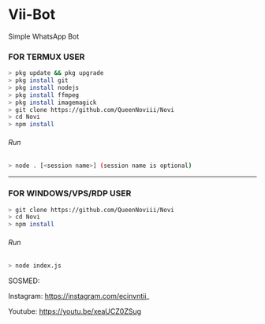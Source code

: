 # Vii-Bot
Simple WhatsApp Bot

### FOR TERMUX USER
```bash
> pkg update && pkg upgrade
> pkg install git
> pkg install nodejs
> pkg install ffmpeg
> pkg install imagemagick
> git clone https://github.com/QueenNoviii/Novi
> cd Novi
> npm install
```
###### Run
```bash
> node . [<session name>] (session name is optional)
```

---------

### FOR WINDOWS/VPS/RDP USER
```bash
> git clone https://github.com/QueenNoviii/Novi
> cd Novi
> npm install
```
###### Run
```bash
> node index.js
```
 SOSMED:
 
 Instagram: https://instagram.com/ecinvntii_
 
 Youtube: https://youtu.be/xeaUCZ0ZSug
